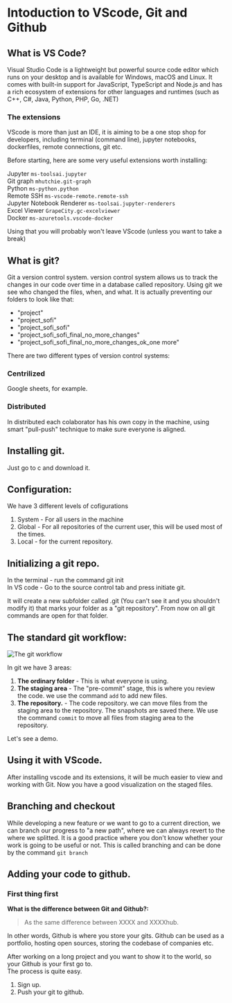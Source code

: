 # Intoduction to VScode, Git and Github

## What is VS Code?
Visual Studio Code is a lightweight but powerful source code editor which runs on your desktop and is available for Windows, macOS and Linux. It comes with built-in support for JavaScript, TypeScript and Node.js and has a rich ecosystem of extensions for other languages and runtimes (such as C++, C#, Java, Python, PHP, Go, .NET)

### The extensions
VScode is more than just an IDE, it is aiming to be a one stop shop for developers, including terminal (command line), jupyter notebooks, dockerfiles, remote connections, git etc.

Before starting, here are some very useful extensions worth installing:

Jupyter `ms-toolsai.jupyter` <br>
Git graph `mhutchie.git-graph`<br>
Python `ms-python.python`<br>
Remote SSH `ms-vscode-remote.remote-ssh`<br>
Jupyter Notebook Renderer `ms-toolsai.jupyter-renderers` <br>
Excel Viewer `GrapeCity.gc-excelviewer`<br>
Docker `ms-azuretools.vscode-docker`<br>

Using that you will probably won't leave VScode (unless you want to take a break)

## What is git?

Git a version control system.
version control system allows us to track the changes in our code over time in a database called repository. Using git we see who changed the files, when, and what.
It is actually preventing our folders to look like that:
- "project"
- "project_sofi"
- "project_sofi_sofi"
- "project_sofi_sofi_final_no_more_changes"
- "project_sofi_sofi_final_no_more_changes_ok_one more"

There are two different types of version control systems:
### <b>Centrilized</b>
Google sheets, for example.

### <b>Distributed</b>

In distributed each colaborator has his own copy in the machine, using smart "pull-push" technique to make sure everyone is aligned.

## Installing git.
Just go to c and download it.

## Configuration:
We have 3 different levels of cofigurations
1. System - For all users in the machine
2. Global - For all repositories of the current user, this will be used most of the times.
3. Local - for the current repository. 

## Initializing a git repo.
In the terminal - run the command git init<br>
In VS code - Go to the source control tab and press initiate git.<br>

It will create a new subfolder called .git (You can't see it and you shouldn't modify it) that marks your folder as a "git repository". From now on all git commands are open for that folder.


## The standard git workflow:

![The git workflow](images/github_workflow_1.jpg)

In git we have 3 areas:
1. **The ordinary folder** - This is what everyone is using. 
2. **The staging area** - The "pre-commit" stage, this is where you review the code. we use the command `add` to add new files.
3. **The repository.** - The code repository. we can move files from the staging area to the repository. The snapshots are saved there. We use the command `commit` to move all files from staging area to the repository.

Let's see a demo.

## Using it with VScode.
After installing vscode and its extensions, it will be much easier to view and working with Git. Now you have a good visualization on the staged files.

## Branching and checkout
While developing a new feature or we want to go to a current direction, we can branch our progress to "a new path", where we can always revert to the where we splitted. It is a good practice where you don't know whether your work is going to be useful or not. This is called branching and can be done by the command `git branch`

## Adding your code to github.

### First thing first
<b>What is the difference between Git and Github?:</b>
<br> 

> As the same difference between XXXX and XXXXhub.

In other words, Github is where you store your gits. Github can be used as a portfolio, hosting open sources, storing the codebase of companies etc. 

After working on a long project and you want to show it to the world, so your Github is your first go to.<br>
The process is quite easy.

1. Sign up.
2. Push your git to github.
